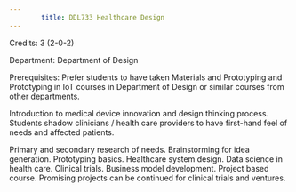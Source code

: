 ```yaml
---
        title: DDL733 Healthcare Design
---
```

Credits: 3 (2-0-2)

Department: Department of Design

Prerequisites: Prefer students to have taken Materials and Prototyping and Prototyping in IoT courses in Department of Design or similar courses from other departments.

Introduction to medical device innovation and design thinking process. Students shadow clinicians / health care providers to have first-hand feel of needs and affected patients.

Primary and secondary research of needs. Brainstorming for idea generation. Prototyping basics. Healthcare system design. Data science in health care. Clinical trials. Business model development. Project based course. Promising projects can be continued for clinical trials and ventures.